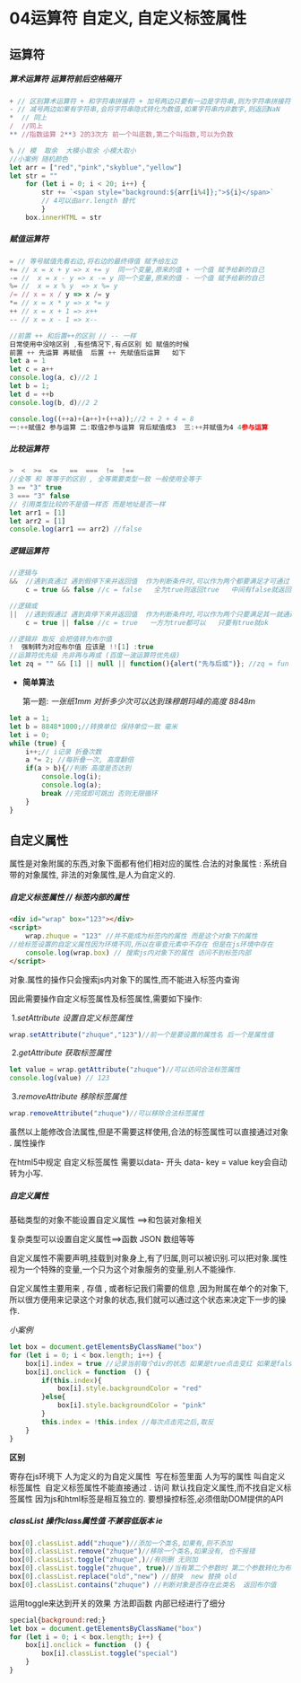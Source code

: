 # 04运算符 自定义, 自定义标签属性

## 运算符

##### **算术运算符**  *运算符前后空格隔开*

```js
+ // 区别算术运算符 + 和字符串拼接符 + 加号两边只要有一边是字符串,则为字符串拼接符
- // 减号两边如果有字符串,会将字符串隐式转化为数值,如果字符串内非数字,则返回NaN
*  // 同上
/  //同上
** //指数运算 2**3 2的3次方 前一个叫底数,第二个叫指数,可以为负数
```

```js
% // 模  取余  大模小取余 小模大取小
//小案例 随机颜色 
let arr = ["red","pink","skyblue","yellow"]
let str = ""
	for (let i = 0; i < 20; i++) {
		str += `<span style="background:${arr[i%4]};">${i}</span>`
        // 4可以由arr.length 替代
		}
	box.innerHTML = str
```

##### **赋值运算符**

```js
= // 等号赋值先看右边,将右边的最终得值 赋予给左边
+= // x = x + y => x += y  同一个变量,原来的值 + 一个值 赋予给新的自己 
-= //  x = x - y => x -= y 同一个变量,原来的值 - 一个值 赋予给新的自己 
%= //  x = x % y  => x %= y  
/= // x = x / y => x /= y
*= // x = x * y => x *= y
++ // x = x + 1 => x++ 
-- // x = x - 1 => x-- 
```

```js
//前置 ++ 和后置++的区别 // -- 一样
日常使用中没啥区别 ,有些情况下,有点区别 如 赋值的时候
前置 ++ 先运算 再赋值  后置 ++ 先赋值后运算   如下
let a = 1
let c = a++ 
console.log(a, c)//2 1  
let b = 1;
let d = ++b
console.log(b, d)//2 2  

console.log((++a)+(a++)+(++a));//2 + 2 + 4 = 8  
一:++赋值2 参与运算 二:取值2参与运算 背后赋值成3  三:++并赋值为4 4参与运算
```

##### **比较运算符**

```js
>  <  >=  <=   ==  ===  !=  !==
//全等 和 等等于的区别 , 全等需要类型一致 一般使用全等于
3 == "3" true
3 === "3" false
// 引用类型比较的不是值一样否 而是地址是否一样
let arr1 = [1]
let arr2 = [1]
console.log(arr1 == arr2) //false 
```

##### **逻辑运算符**

```js
//逻辑与
&&  //遇到真通过 遇到假停下来并返回值  作为判断条件时,可以作为两个都要满足才可通过   都是真则返回最后一个
  	c = true && false //c = false   全为true则返回true   中间有false就返回 false 

//逻辑或
||  //遇到假通过 遇到真停下来并返回值  作为判断条件时,可以作为两个只要满足其一就通过  都是假则返回最后一个
    c = true || false //c = true   一方为true都可以   只要有true就ok 

//逻辑非 取反 会把值转为布尔值
!  强制转为对应布尔值 应该是 !![1] :true
//运算符优先级 先非再与再或 (百度一波运算符优先级)
let zq = "" && [1] || null || function(){alert("先与后或")}; //zq = fun
```

- **简单算法**

  第一题: *一张纸1mm  对折多少次可以达到珠穆朗玛峰的高度 8848m*

```js
let a = 1;
let b = 8848*1000;//转换单位 保持单位一致 毫米
let i = 0;
while (true) {
    i++;// i记录 折叠次数
    a *= 2; //每折叠一次, 高度翻倍
    if(a > b){//判断 高度是否达到 
        console.log(i);
        console.log(a);
        break //完成即可跳出 否则无限循环
    }
}
```

## 自定义属性

属性是对象附属的东西,对象下面都有他们相对应的属性.合法的对象属性 : 系统自带的对象属性, 非法的对象属性,是人为自定义的.

##### **自定义标签属性** // 标签内部的属性

```html
<div id="wrap" box="123"></div>
<script>
	wrap.zhuque = "123" //并不能成为标签内的属性 而是这个对象下的属性  
//给标签设置的自定义属性因为环境不同,所以在审查元素中不存在 但是在js环境中存在
	console.log(wrap.box) // 搜索js内对象下的属性 访问不到标签内部
</script>
```

对象.属性的操作只会搜索js内对象下的属性,而不能进入标签内查询

因此需要操作自定义标签属性及标签属性,需要如下操作:

​	1.*setAttribute 设置自定义标签属性*

```js
wrap.setAttribute("zhuque","123")//前一个是要设置的属性名 后一个是属性值
```

​	2.*getAttribute 获取标签属性*

```js
let value = wrap.getAttribute("zhuque")//可以访问合法标签属性
console.log(value) // 123
```

​	3.*removeAttribute  移除标签属性* 

```js
wrap.removeAttribute("zhuque")//可以移除合法标签属性
```

虽然以上能修改合法属性,但是不需要这样使用,合法的标签属性可以直接通过对象 . 属性操作

在html5中规定 自定义标签属性 需要以data-  开头  data- key = value   key会自动转为小写.  

##### **自定义属性**

基础类型的对象不能设置自定义属性 ==>和包装对象相关

复杂类型可以设置自定义属性==>函数 JSON 数组等等 

自定义属性不需要声明,挂载到对象身上,有了归属,则可以被识别.可以把对象.属性视为一个特殊的变量,一个只为这个对象服务的变量,别人不能操作.

自定义属性主要用来 , 存值 , 或者标记我们需要的信息 ,因为附属在单个的对象下,所以很方便用来记录这个对象的状态,我们就可以通过这个状态来决定下一步的操作.

*小案例*

```js
let box = document.getElementsByClassName("box")
for (let i = 0; i < box.length; i++) {
    box[i].index = true //记录当前每个div的状态 如果是true点击变红 如果是false 点击变粉
    box[i].onclick = function  () {
        if(this.index){
        	box[i].style.backgroundColor = "red"
        }else{
        	box[i].style.backgroundColor = "pink"
        }
        this.index = !this.index //每次点击完之后,取反
    }
}
```

**区别**

 寄存在js环境下 人为定义的为自定义属性
​        写在标签里面 人为写的属性 叫自定义标签属性
​        自定义标签属性不能直接通过 . 访问
​        默认找自定义属性,而不找自定义标签属性 因为js和html标签是相互独立的. 
​        要想操控标签,必须借助DOM提供的API

##### **classList** 操作class属性值 不兼容低版本 ie

```js
box[0].classList.add("zhuque")//添加一个类名,如果有,则不添加
box[0].classList.remove("zhuque")//移除一个类名,如果没有, 也不报错
box[0].classList.toggle("zhuque",)//有则删 无则加
box[0].classList.toggle("zhuque", true)//当有第二个参数时 第二个参数转化为布尔值 true则加 false则删除
box[0].classList.replace("old","new") //替换  new 替换 old
box[0].classList.contains("zhuque") //判断对象是否存在此类名  返回布尔值
```

运用toggle来达到开关的效果 方法即函数  内部已经进行了细分

```js
special{background:red;}
let box = document.getElementsByClassName("box")
for (let i = 0; i < box.length; i++) {
    box[i].onclick = function  () {
        box[i].classList.toggle("special")
    }
}
```



